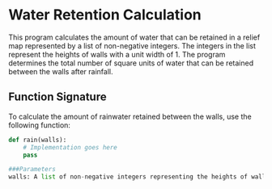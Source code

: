 # Water Retention Calculation

This program calculates the amount of water that can be retained in a relief map represented by a list of non-negative integers. The integers in the list represent the heights of walls with a unit width of 1. The program determines the total number of square units of water that can be retained between the walls after rainfall.

## Function Signature

To calculate the amount of rainwater retained between the walls, use the following function:

```python
def rain(walls):
    # Implementation goes here
    pass

###Parameters
walls: A list of non-negative integers representing the heights of walls. The ends of the list (before index 0 and after index walls[-1]) are not considered as walls and will not retain water.
```
